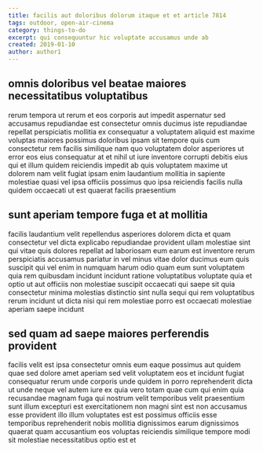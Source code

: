 ```yaml
---
title: facilis aut doloribus dolorum itaque et et article 7814
tags: outdoor, open-air-cinema
category: things-to-do
excerpt: qui consequuntur hic voluptate accusamus unde ab
created: 2019-01-10
author: author1
---
```


## omnis doloribus vel beatae maiores necessitatibus voluptatibus

rerum tempora ut rerum et eos corporis aut impedit aspernatur sed accusamus repudiandae est consectetur omnis ducimus iste repudiandae repellat perspiciatis mollitia ex consequatur a voluptatem aliquid est maxime voluptas maiores possimus doloribus ipsam sit tempore quis cum consectetur rem facilis similique nam quo voluptatem dolor asperiores ut error eos eius consequatur at et nihil ut iure inventore corrupti debitis eius qui et illum quidem reiciendis impedit ab quis voluptatem maxime ut dolorem nam velit fugiat ipsam enim laudantium mollitia in sapiente molestiae quasi vel ipsa officiis possimus quo ipsa reiciendis facilis nulla quidem occaecati ut est quaerat facilis praesentium

## sunt aperiam tempore fuga et at mollitia

facilis laudantium velit repellendus asperiores dolorem dicta et quam consectetur vel dicta explicabo repudiandae provident ullam molestiae sint qui vitae quis dolores repellat ad laboriosam eum earum est inventore rerum perspiciatis accusamus pariatur in vel minus vitae dolor ducimus eum quis suscipit qui vel enim in numquam harum odio quam eum sunt voluptatem quia rem quibusdam incidunt incidunt ratione voluptatibus voluptate quia et optio ut aut officiis non molestiae suscipit occaecati qui saepe sit quia consectetur minima molestias distinctio sint nulla sequi qui rem voluptatibus rerum incidunt ut dicta nisi qui rem molestiae porro est occaecati molestiae aperiam saepe incidunt

## sed quam ad saepe maiores perferendis provident

facilis velit est ipsa consectetur omnis eum eaque possimus aut quidem quae sed dolore amet aperiam sed velit voluptatem eos et incidunt fugiat consequatur rerum unde corporis unde quidem in porro reprehenderit dicta ut unde neque vel autem iure ex quia vero totam quae cum qui enim quia recusandae magnam fuga qui nostrum velit temporibus velit praesentium sunt illum excepturi est exercitationem non magni sint est non accusamus esse provident illo illum voluptates est est possimus officiis esse temporibus reprehenderit nobis mollitia dignissimos earum dignissimos quaerat quam accusantium eos voluptas reiciendis similique tempore modi sit molestiae necessitatibus optio est et
